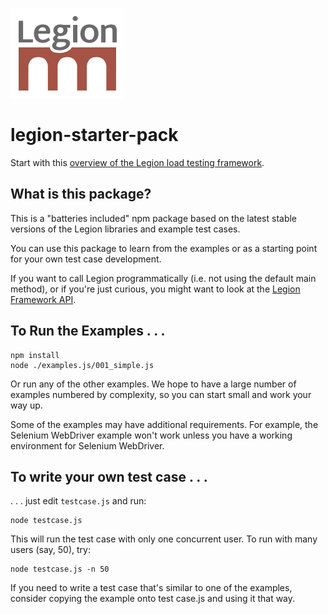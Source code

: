 
![Legion Logo (Red)](./docs/logo-red.png "Legion Framework")

legion-starter-pack
===================

Start with this [overview of the Legion load testing
framework](http://lane-webperformance.github.io/legion-starter-pack/).

What is this package?
---------------------

This is a "batteries included" npm package based on the latest stable
versions of the Legion libraries and example test cases.

You can use this package to learn from the examples or as a starting point for
your own test case development.

If you want to call Legion programmatically (i.e. not using the default main
method), or if you're just curious, you might want to look at the
[Legion Framework API](https://github.com/lane-webperformance/legion).

To Run the Examples . . .
-------------------------

	npm install
	node ./examples.js/001_simple.js

Or run any of the other examples. We hope to have a large number of examples
numbered by complexity, so you can start small and work your way up.

Some of the examples may have additional requirements. For example, the
Selenium WebDriver example won't work unless you have a working environment
for Selenium WebDriver.

To write your own test case . . .
--------------------------------

. . . just edit `testcase.js` and run:

	node testcase.js

This will run the test case with only one concurrent user. To run with many
users (say, 50), try:

	node testcase.js -n 50

If you need to write a test case that's similar to one of the examples, consider
copying the example onto test case.js and using it that way.
